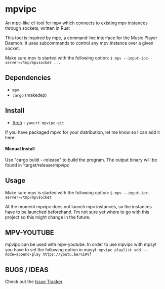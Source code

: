 # mpvipc

An mpc-like cli tool for mpv which connects to existing mpv instances through sockets, written in Rust

This tool is inspired by mpc, a command line interface for the Music Player Daemon.
It uses subcommands to control any mpv instance over a given socket.

Make sure mpv is started with the following option:
`
$ mpv --input-ipc-server=/tmp/mpvsocket ...
`

## Dependencies

- `mpv`
- `cargo` (makedep)

## Install

- [Arch](https://aur.archlinux.org/packages/mpvipc-git) - `yaourt mpvipc-git`

If you have packaged mpvc for your distribution, let me know so I can add it here.

#### Manual Install

Use "cargo build --release" to build the program.
The output binary will be found in 'target/release/mpvipc'

## Usage

Make sure mpv is started with the following option:
`
$ mpv --input-ipc-server=/tmp/mpvsocket
`

At the moment mpvipc does not launch mpv instances, so the instances have to be launched beforehand.
I'm not sure yet where to go with this project so this might change in the future.

## MPV-YOUTUBE

mpvipc can be used with mpv-youtube. In order to use mpvipc with mpsyt you have to set the following option in mpsyt:
`
mpvipc playlist add --mode=append-play https://youtu.be/%i#%f
`

## BUGS / IDEAS

Check out the [Issue Tracker](https://github.com/freijon/mpvipc/issues)